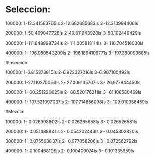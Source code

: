 # Seleccion:

100000: 1-12.341563765ls 
		2-12.682685683ls 
		3-12.310994406ls 
		
200000: 1-50.469047728ls 
		2-49.611943928ls 
		3-50.102449429ls
	
300000: 1-111.648898734ls 
		2- 111.005818114ls 
		3- 110.704516030ls 

400000: 1- 196.950543209ls 
		2- 196.189410977ls 
		3- 197.380093685ls 
		
#Insercion:

100000: 1-6.815373815ls 
		2-6.922327016ls 
		3-6.907100492ls
		
200000: 1-27.110375063ls 
		2- 27.006135707ls 
		3- 26.977944450ls 
	
300000: 1-  60.251226625ls 
		2- 60.520176211ls
		3- 61.108580469ls 

400000: 1- 107.531097037ls 
		2- 107.714856098ls 
		3- 109.010356459ls 
		
#Mezcla:


100000: 1- 0.026998802ls 
		2- 0.026265658ls 
		3- 0.026526581ls 
		
200000: 1- 0.051488841ls 
		2- 0.054202443ls
		3- 0.045302820ls
	
300000: 1- 0.075568837ls 
		2- 0.077058206ls 
		3- 0.072562792ls 

400000: 1- 0.100468199ls 
		2- 0.100409074ls 
		3- 0.101335959ls
